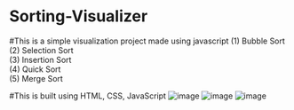 ﻿# Sorting-Visualizer
﻿#This is a simple visualization project made using javascript
(1) Bubble Sort   <br />
(2) Selection Sort   <br />
(3) Insertion Sort   <br />
(4) Quick Sort   <br />
(5) Merge Sort   <br />

#This is built using HTML, CSS, JavaScript
![image](https://user-images.githubusercontent.com/68696213/186482366-3df8f07a-f6c8-4943-bc77-91cd22bee8d0.png)
![image](https://user-images.githubusercontent.com/68696213/186482578-dd23abd6-80fa-4e4b-8147-235f1289edee.png)
![image](https://user-images.githubusercontent.com/68696213/186483227-ff7c083b-3617-4d7d-8f8e-713330b93bc1.png)
